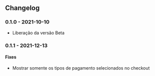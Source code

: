 
## Changelog ##

### 0.1.0 - 2021-10-10 ###
 * Liberação da versão Beta

### 0.1.1 - 2021-12-13 ###
#### Fixes
 * Mostrar somente os tipos de pagamento selecionados no checkout